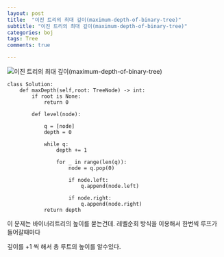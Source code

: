 ```yaml
---
layout: post
title:  "이진 트리의 최대 깊이(maximum-depth-of-binary-tree)"
subtitle: "이진 트리의 최대 깊이(maximum-depth-of-binary-tree)"
categories: boj
tags: Tree
comments: true

---
```

![이진 트리의 최대 깊이(maximum-depth-of-binary-tree)](https://leetcode.com/problems/maximum-depth-of-binary-tree/)

```
class Solution:
    def maxDepth(self,root: TreeNode) -> int:
        if root is None:
            return 0
        
        def level(node):

            q = [node]
            depth = 0

            while q:
                depth += 1
                
                for _ in range(len(q)):
                    node = q.pop(0)

                    if node.left:
                        q.append(node.left)
                    
                    if node.right:
                        q.append(node.right)
            return depth
```

이 문제는 바이너리트리의 높이를 묻는건데. 레벨순회 방식을 이용해서 한번씩 루프가 들어갈때마다

깊이를 +1 씩 해서 총 루트의 높이를 알수있다.